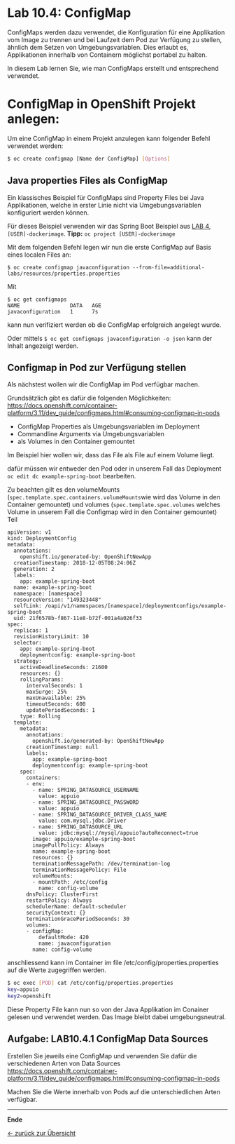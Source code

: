 # Lab 10.4: ConfigMap

ConfigMaps werden dazu verwendet, die Konfiguration für eine Applikation vom Image zu trennen und bei Laufzeit dem Pod zur Verfügung zu stellen, ähnlich dem Setzen von Umgebungsvariablen. Dies erlaubt es, Applikationen innerhalb von Containern möglichst portabel zu halten.

In diesem Lab lernen Sie, wie man ConfigMaps erstellt und entsprechend verwendet.

# ConfigMap in OpenShift Projekt anlegen:

Um eine ConfigMap in einem Projekt anzulegen kann folgender Befehl verwendet werden:

```bash
$ oc create configmap [Name der ConfigMap] [Options]
```


## Java properties Files als ConfigMap

Ein klassisches Beispiel für ConfigMaps sind Property Files bei Java Applikationen, welche in erster Linie nicht via Umgebungsvariablen konfiguriert werden können.

Für dieses Beispiel verwenden wir das Spring Boot Beispiel aus [LAB 4](../labs/04_deploy_dockerimage.md), `[USER]-dockerimage`. **Tipp:** `oc project [USER]-dockerimage`

Mit dem folgenden Befehl legen wir nun die erste ConfigMap auf Basis eines localen Files an:

```
$ oc create configmap javaconfiguration --from-file=additional-labs/resources/properties.properties 
```

Mit 

```
$ oc get configmaps
NAME                DATA   AGE
javaconfiguration   1      7s
```
kann nun verifiziert werden ob die ConfigMap erfolgreich angelegt wurde.

Oder mittels `$ oc get configmaps javaconfiguration -o json` kann der Inhalt angezeigt werden. 


## Configmap in Pod zur Verfügung stellen

Als nächstest wollen wir die ConfigMap im Pod verfügbar machen.

Grundsätzlich gibt es dafür die folgenden Möglichkeiten: https://docs.openshift.com/container-platform/3.11/dev_guide/configmaps.html#consuming-configmap-in-pods


* ConfigMap Properties als Umgebungsvariablen im Deployment 
* Commandline Arguments via Umgebungsvariablen
* als Volumes in den Container gemountet

Im Beispiel hier wollen wir, dass das File als File auf einem Volume liegt.

dafür müssen wir entweder den Pod oder in unserem Fall das Deployment `oc edit dc example-spring-boot` bearbeiten.

Zu beachten gilt es den volumeMounts (`spec.template.spec.containers.volumeMounts`wie wird das Volume in den Container gemountet) und volumes (`spec.template.spec.volumes` welches Volume in unserem Fall die Configmap wird in den Container gemountet) Teil

```
apiVersion: v1
kind: DeploymentConfig
metadata:
  annotations:
    openshift.io/generated-by: OpenShiftNewApp
  creationTimestamp: 2018-12-05T08:24:06Z
  generation: 2
  labels:
    app: example-spring-boot
  name: example-spring-boot
  namespace: [namespace]
  resourceVersion: "149323448"
  selfLink: /oapi/v1/namespaces/[namespace]/deploymentconfigs/example-spring-boot
  uid: 21f6578b-f867-11e8-b72f-001a4a026f33
spec:
  replicas: 1
  revisionHistoryLimit: 10
  selector:
    app: example-spring-boot
    deploymentconfig: example-spring-boot
  strategy:
    activeDeadlineSeconds: 21600
    resources: {}
    rollingParams:
      intervalSeconds: 1
      maxSurge: 25%
      maxUnavailable: 25%
      timeoutSeconds: 600
      updatePeriodSeconds: 1
    type: Rolling
  template:
    metadata:
      annotations:
        openshift.io/generated-by: OpenShiftNewApp
      creationTimestamp: null
      labels:
        app: example-spring-boot
        deploymentconfig: example-spring-boot
    spec:
      containers:
      - env:
        - name: SPRING_DATASOURCE_USERNAME
          value: appuio
        - name: SPRING_DATASOURCE_PASSWORD
          value: appuio
        - name: SPRING_DATASOURCE_DRIVER_CLASS_NAME
          value: com.mysql.jdbc.Driver
        - name: SPRING_DATASOURCE_URL
          value: jdbc:mysql://mysql/appuio?autoReconnect=true
        image: appuio/example-spring-boot
        imagePullPolicy: Always
        name: example-spring-boot
        resources: {}
        terminationMessagePath: /dev/termination-log
        terminationMessagePolicy: File
        volumeMounts:
        - mountPath: /etc/config
          name: config-volume
      dnsPolicy: ClusterFirst
      restartPolicy: Always
      schedulerName: default-scheduler
      securityContext: {}
      terminationGracePeriodSeconds: 30
      volumes:
      - configMap:
          defaultMode: 420
          name: javaconfiguration
        name: config-volume

```

anschliessend kann im Container im file /etc/config/properties.properties auf die Werte zugegriffen werden.

```bash
$ oc exec [POD] cat /etc/config/properties.properties
key=appuio
key2=openshift
```

Diese Property File kann nun so von der Java Applikation im Conainer gelesen und verwendet werden. Das Image bleibt dabei umgebungsneutral.

## Aufgabe: LAB10.4.1 ConfigMap Data Sources

Erstellen Sie jeweils eine ConfigMap und verwenden Sie dafür die verschiedenen Arten von Data Sources https://docs.openshift.com/container-platform/3.11/dev_guide/configmaps.html#consuming-configmap-in-pods

Machen Sie die Werte innerhalb von Pods auf die unterschiedlichen Arten verfügbar.


---


**Ende**

[← zurück zur Übersicht](../README.md)
